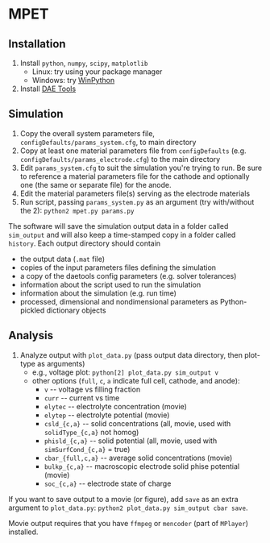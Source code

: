 # MPET

## Installation

1.  Install `python`, `numpy`, `scipy`, `matplotlib`
    - Linux: try using your package manager
    - Windows: try [WinPython](https://winpython.github.io)
2.  Install [DAE Tools](http://sourceforge.net/projects/daetools/files/1.4.0)

## Simulation

1. Copy the overall system parameters file,
   `configDefaults/params_system.cfg`, to main directory
2. Copy at least one material parameters file from `configDefaults`
   (e.g. `configDefaults/params_electrode.cfg`) to the main directory
3. Edit `params_system.cfg` to suit the simulation you're trying to run. Be
   sure to reference a material parameters file for the cathode and
   optionally one (the same or separate file) for the anode.
4. Edit the material parameters file(s) serving as the electrode
   materials
5. Run script, passing `params_system.py` as an argument (try with/without the 2):
   `python2 mpet.py params.py`

The software will save the simulation output data in a folder called
`sim_output` and will also keep a time-stamped copy in a folder called
`history`. Each output directory should contain
- the output data (`.mat` file)
- copies of the input parameters files defining the simulation
- a copy of the daetools config parameters (e.g. solver tolerances)
- information about the script used to run the simulation
- information about the simulation (e.g. run time)
- processed, dimensional and nondimensional parameters as
  Python-pickled dictionary objects

## Analysis

1.  Analyze output with `plot_data.py` (pass output data directory, then
    plot-type as arguments)
    - e.g., voltage plot: `python[2] plot_data.py sim_output v`
    - other options (`full`, `c`, `a` indicate full cell, cathode, and anode):
      - `v` -- voltage vs filling fraction
      - `curr` -- current vs time
      - `elytec` -- electrolyte concentration (movie)
      - `elytep` -- electrolyte potential (movie)
      - `csld_{c,a}` -- solid concentrations (all, movie, used with `solidType_{c,a}` not homog)
      - `phisld_{c,a}` -- solid potential (all, movie, used with `simSurfCond_{c,a}` = true)
      - `cbar_{full,c,a}` -- average solid concentrations (movie)
      - `bulkp_{c,a}` -- macroscopic electrode solid phise potential (movie)
      - `soc_{c,a}` -- electrode state of charge

If you want to save output to a movie (or figure), add `save` as an extra
argument to `plot_data.py`: `python2 plot_data.py sim_output cbar save`.

Movie output requires that you have `ffmpeg` or `mencoder` (part of
`MPlayer`) installed.
